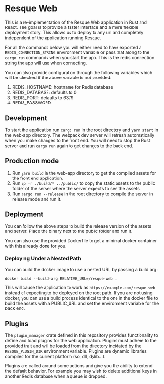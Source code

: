 # Resque Web

This is a re-implementation of the Resque Web application in Rust and React. The goal is to provide a faster
interface and a more flexible deployment story. This allows us to deploy to any url and completely independent
of the application running Resque.

For all the commands below you will either need to have exported a `REDIS_CONNECTION_STRING` environment variable
or pass that along to the `cargo run` commands when you start the app. This is the redis connection string the app
will use when connecting.

You can also provide configuration through the following variables which will be checked if the above variable is
not provided:

1. REDIS_HOSTNAME: hostname for Redis database
2. REDIS_DATABASE: defaults to 0
3. REDIS_PORT: defaults to 6379
4. REDIS_PASSWORD

## Development

To start the application run `cargo run` in the root directory and `yarn start` in the web-app directory.
The webpack dev server will refresh automatically when you make changes to the front end. You will need to stop
the Rust server and run `cargo run` again to get changes to the back end.

## Production mode

1. Run `yarn build`  in the web-app directory to get the compiled assets for the front end application.
2. Run `cp -r ./build/* ../public/` to copy the static assets to the public folder of the server where the
   server expects to see the assets
3. Run `cargo run --release` in the root directory to compile the server in release mode and run it.

## Deployment

You can follow the above steps to build the release version of the assets and server. Place the binary
next to the public folder and run it.

You can also use the provided Dockerfile to get a minimal docker container with this already done for you.

### Deploying Under a Nested Path

You can build the docker image to use a nested URL by passing a build arg:

`docker build --build-arg RELATIVE_URL=/resque-web .`

This will cause the application to work as `https://example.com/resque-web` instead of expecting to be deployed
on the root path. If you are not using docker, you can use a build process identical to the one in the docker file
to build the assets with a PUBLIC_URL and set the environment variable for the back end.

## Plugins

The `plugin_manager` crate defined in this repository provides functionality to define and load plugins
for the web application. Plugins must adhere to the provided trait and will be loaded from the directory
incidated by the `RESQUE_PLUGIN_DIR` environment variable. Plugins are dynamic libraries compiled for the
current platform (so, dll, dylib...).

Plugins are called around some actions and give you the ability to extend the default behavior. For example
you may wish to delete additional keys in another Redis database when a queue is dropped.
